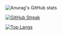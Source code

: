 ![Anurag's GitHub stats](https://github-readme-stats.vercel.app/api?username=boris6&show_icons=true&theme=blood)

[![GitHub Streak](http://github-readme-streak-stats.herokuapp.com?user=boris6&theme=blood)](https://git.io/streak-stats)

[![Top Langs](https://github-readme-stats.vercel.app/api/top-langs/?username=boris6&layout=compact)](https://github.com/anuraghazra/github-readme-stats)


<!--
**boris6/boris6** is a ✨ _special_ ✨ repository because its `README.md` (this file) appears on your GitHub profile.

Here are some ideas to get you started:

- 🔭 I’m currently working on ...
- 🌱 I’m currently learning ...
- 👯 I’m looking to collaborate on ...
- 🤔 I’m looking for help with ...
- 💬 Ask me about ...
- 📫 How to reach me: ...
- 😄 Pronouns: ...
- ⚡ Fun fact: ...
-->
